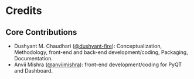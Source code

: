 # Credits

## Core Contributions

- Dushyant M. Chaudhari ([@dushyant-fire](https://github.com/dushyant-fire)): Conceptualization, Methodology, front-end and back-end development/coding, Packaging, Documentation. 
- Anvii Mishra ([@anviimishra](https://github.com/anviimishra)): front-end development/coding for PyQT and Dashboard.
